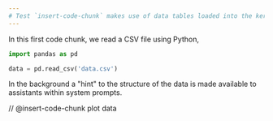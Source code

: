 ```yaml
---
# Test `insert-code-chunk` makes use of data tables loaded into the kernel.
---
```


In this first code chunk, we read a CSV file using Python,

```python exec
import pandas as pd

data = pd.read_csv('data.csv')
```

In the background a "hint" to the structure of the data is made available to assistants within system prompts. 

// @insert-code-chunk plot data
